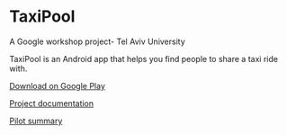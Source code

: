 # TaxiPool
A Google workshop project- Tel Aviv University

TaxiPool is an Android app that helps you find people to share a taxi ride with.

[Download on Google Play](https://play.google.com/store/apps/details?id=com.googleworkshop.taxipool&hl=en)

[Project documentation](https://docs.google.com/document/d/1DfXDeqGhtzJ29B_KIK3PXOrV8AFJvoUCcRpIGxkyuOE/edit?usp=sharing)

[Pilot summary](https://docs.google.com/document/d/17Cgs4oIsMTBmNILqv5SeWzyqew6ORR5gdmFaNfp2HJE/edit?usp=sharing)
